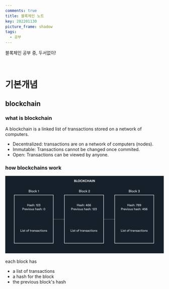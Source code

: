 ```yaml
---
comments: true
title: 블록체인 노트
key: 202201130
picture_frame: shadow
tags:
  - 공부
---
```


블록체인 공부 중, 두서없이!

<!--more-->

<br>

# 기본개념

## blockchain

### what is blockchain

A blockchain is a linked list of transactions stored on a network of computers.

- Decentralized: transactions are on a network of computers (nodes).
- Immutable: Transactions cannot be changed once commited.
- Open: Transactions can be viewed by anyone.

### how blockchains work

![](https://raw.githubusercontent.com/rokrokss/blog/master/assets/images/blockchain/2022-01-13-02-18-24.png)

each block has
 - a list of transactions
 - a hash for the block
 - the previous block's hash



